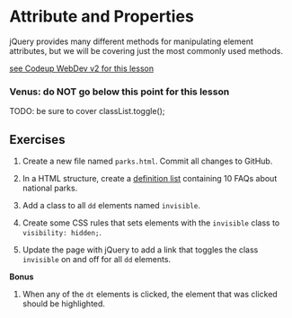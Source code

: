# Attribute and Properties

jQuery provides many different methods for manipulating element attributes, but we will be covering just the most commonly used methods.

[see Codeup WebDev v2 for this lesson](https://java.codeup.com/javascript-i/bom-and-dom/dom/)

### Venus: do NOT go below this point for this lesson

TODO: be sure to cover classList.toggle(<classname>);

## Exercises

1. Create a new file named `parks.html`. Commit all changes to GitHub.

1. In a HTML structure, create a [definition list](https://developer.mozilla.org/en-US/docs/Web/HTML/Element/dl) containing 10 FAQs about national parks.

1. Add a class to all `dd` elements named `invisible`.

1. Create some CSS rules that sets elements with the `invisible` class to `visibility: hidden;`.

1. Update the page with jQuery to add a link that toggles the class `invisible` on and off for all `dd` elements.

**Bonus**

1. When any of the `dt` elements is clicked, the element that was clicked should be highlighted.
